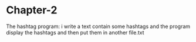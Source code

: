# Chapter-2
The hashtag program:
i write a text contain some hashtags and the program display the hashtags and then put them in another file.txt
